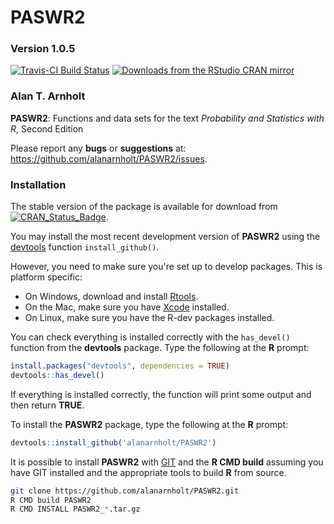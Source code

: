 PASWR2
========

### Version 1.0.5

[![Travis-CI Build Status](https://travis-ci.org/alanarnholt/PASWR2.svg?branch=master)](https://travis-ci.org/alanarnholt/PASWR2)
[![Downloads from the RStudio CRAN mirror](https://cranlogs.r-pkg.org/badges/PASWR2)](https://CRAN.R-project.org/package=PASWR2)

### Alan T. Arnholt

**PASWR2**: Functions and data sets for the text *Probability and Statistics with R*, Second Edition

Please report any **bugs** or **suggestions** at:
<https://github.com/alanarnholt/PASWR2/issues>.

### Installation

The stable version of the package is available for download from [![CRAN_Status_Badge](http://www.r-pkg.org/badges/version/PASWR2)](https://cran.r-project.org/package=PASWR2).

You may install the most recent development version of **PASWR2** using the [devtools](https://github.com/r-lib/devtools) function `install_github()`.

However, you need to make sure you're set up to develop packages. This is platform specific:

* On Windows, download and install [Rtools](https://cran.r-project.org/bin/windows/Rtools/).
* On the Mac, make sure you have [Xcode](https://developer.apple.com/xcode/) installed.
* On Linux, make sure you have the R-dev packages installed.

You can check everything is installed correctly with the `has_devel()` function from the **devtools** package. Type the following at 
the **R** prompt:


```r
install.packages("devtools", dependencies = TRUE)    
devtools::has_devel()
```

If everything is installed correctly, the function will print some output and then return **TRUE**.

To install the **PASWR2** package, type the following at the **R** prompt:


```r
devtools::install_github('alanarnholt/PASWR2')
```
    
It is possible to install **PASWR2** with [GIT](http://git-scm.com/) and the **R CMD build** assuming you have GIT installed and the appropriate tools to build **R** from source.

```bash
git clone https://github.com/alanarnholt/PASWR2.git
R CMD build PASWR2
R CMD INSTALL PASWR2_*.tar.gz
```

